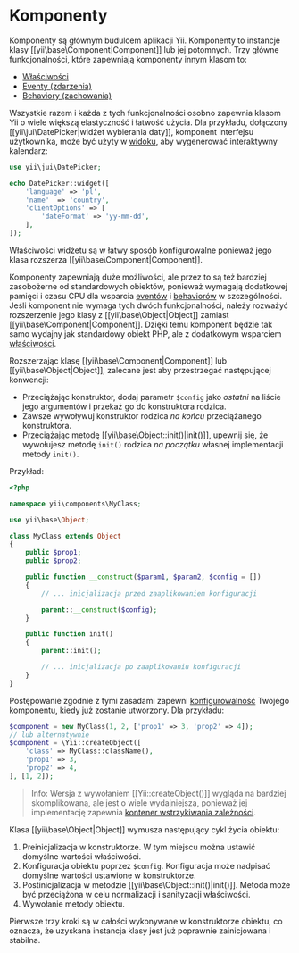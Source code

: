 Komponenty
==========

Komponenty są głównym budulcem aplikacji Yii. Komponenty to instancje klasy [[yii\base\Component|Component]] lub jej potomnych. 
Trzy główne funkcjonalności, które zapewniają komponenty innym klasom to:

* [Właściwości](concept-properties.md)
* [Eventy (zdarzenia)](concept-events.md)
* [Behaviory (zachowania)](concept-behaviors.md)
 
Wszystkie razem i każda z tych funkcjonalności osobno zapewnia klasom Yii o wiele większą elastyczność i łatwość użycia. Dla przykładu,
dołączony [[yii\jui\DatePicker|widżet wybierania daty]], komponent interfejsu użytkownika, może być użyty w [widoku](structure-view.md), 
aby wygenerować interaktywny kalendarz:

```php
use yii\jui\DatePicker;

echo DatePicker::widget([
    'language' => 'pl',
    'name'  => 'country',
    'clientOptions' => [
        'dateFormat' => 'yy-mm-dd',
    ],
]);
```

Właściwości widżetu są w łatwy sposób konfigurowalne ponieważ jego klasa rozszerza [[yii\base\Component|Component]].

Komponenty zapewniają duże możliwości, ale przez to są też bardziej zasobożerne od standardowych obiektów, ponieważ wymagają dodatkowej pamięci i czasu CPU dla wsparcia 
[eventów](concept-events.md) i [behaviorów](concept-behaviors.md) w szczególności.
Jeśli komponent nie wymaga tych dwóch funkcjonalności, należy rozważyć rozszerzenie jego klasy z [[yii\base\Object|Object]] zamiast [[yii\base\Component|Component]]. 
Dzięki temu komponent będzie tak samo wydajny jak standardowy obiekt PHP, ale z dodatkowym wsparciem [właściwości](concept-properties.md).

Rozszerzając klasę [[yii\base\Component|Component]] lub [[yii\base\Object|Object]], zalecane jest aby przestrzegać następującej konwencji:

- Przeciążając konstruktor, dodaj parametr `$config` jako *ostatni* na liście jego argumentów i przekaż go do konstruktora rodzica.
- Zawsze wywoływuj konstruktor rodzica *na końcu* przeciążanego konstruktora.
- Przeciążając metodę [[yii\base\Object::init()|init()]], upewnij się, że wywołujesz metodę `init()` rodzica *na początku* własnej implementacji metody `init()`.

Przykład:

```php
<?php

namespace yii\components\MyClass;

use yii\base\Object;

class MyClass extends Object
{
    public $prop1;
    public $prop2;

    public function __construct($param1, $param2, $config = [])
    {
        // ... inicjalizacja przed zaaplikowaniem konfiguracji

        parent::__construct($config);
    }

    public function init()
    {
        parent::init();

        // ... inicjalizacja po zaaplikowaniu konfiguracji
    }
}
```

Postępowanie zgodnie z tymi zasadami zapewni [konfigurowalność](concept-configurations.md) Twojego komponentu, kiedy już zostanie utworzony. Dla przykładu:

```php
$component = new MyClass(1, 2, ['prop1' => 3, 'prop2' => 4]);
// lub alternatywnie
$component = \Yii::createObject([
    'class' => MyClass::className(),
    'prop1' => 3,
    'prop2' => 4,
], [1, 2]);
```

> Info: Wersja z wywołaniem [[Yii::createObject()]] wygląda na bardziej skomplikowaną, ale jest o wiele wydajniejsza, ponieważ jej implementację zapewnia 
> [kontener wstrzykiwania zależności](concept-di-container.md).
  

Klasa [[yii\base\Object|Object]] wymusza następujący cykl życia obiektu:

1. Preinicjalizacja w konstruktorze. W tym miejscu można ustawić domyślne wartości właściwości.
2. Konfiguracja obiektu poprzez `$config`. Konfiguracja może nadpisać domyślne wartości ustawione w konstruktorze.
3. Postinicjalizacja w metodzie [[yii\base\Object::init()|init()]]. Metoda może być przeciążona w celu normalizacji i sanityzacji właściwości.
4. Wywołanie metody obiektu.

Pierwsze trzy kroki są w całości wykonywane w konstruktorze obiektu, co oznacza, że uzyskana instancja klasy jest już poprawnie zainicjowana i stabilna.
